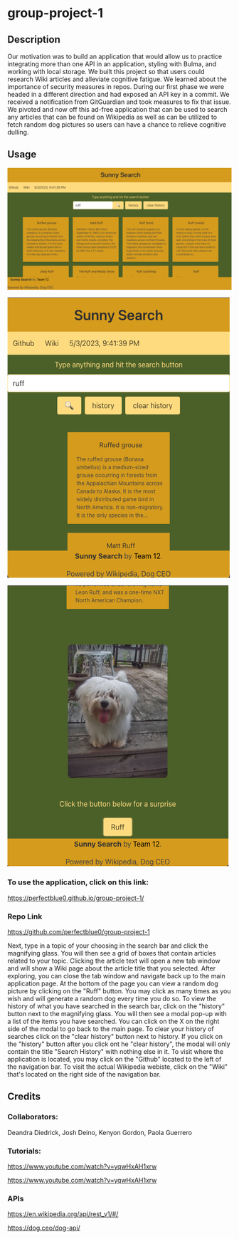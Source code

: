 # group-project-1

## Description
Our motivation was to build an application that would allow us to practice integrating more than one API in an application, styling with Bulma, and working with local storage. We built this project so that users could research Wiki articles and alleviate cognitive fatigue. We learned about the importance of security measures in repos. During our first phase we were headed in a  different direction and had exposed an API key in a commit. We received a notification from GitGuardian and took measures to fix that issue. We pivoted and now off this ad-free application that can be used to search any articles that can be found on Wikipedia as well as can be utilized to fetch random dog pictures so users can have a chance to relieve cognitive dulling.

## Usage

   ![wide](./assets/images/wide.png)

   ![mobile](./assets/images/mobile-top.png)

   ![pup](./assets/images/mobile-pup.png)

### To use the application, click on this link:

https://perfectblue0.github.io/group-project-1/

### Repo Link

https://github.com/perfectblue0/group-project-1

Next, type in a topic of your choosing in the search bar and click the magnifying glass. You will then see a grid of boxes that contain articles related to your topic. Clicking the article text will open a new tab window and will show a Wiki page about the article title that you selected. After exploring, you can close the tab window and navigate back up to the main application page. At the bottom of the page you can view a random dog picture by clicking on the "Ruff" button. You may click as many times as you wish and will generate a random dog every time you do so. To view the history of what you have searched in the search bar, click on the "history" button next to the magnifying glass. You will then see a modal pop-up with a list of the items you have searched. You can click on the X on the right side of the modal to go back to the main page. To clear your history of searches click on the "clear history" button next to history. If you click on the "history" button after you click ont he "clear history", the modal will only contain the title "Search History" with nothing else in it. To visit where the application is located, you may click on the "Github" located to the left of the navigation bar. To visit the actual Wikipedia webiste, click on the "Wiki" that's located on the right side of the navigation bar.

## Credits

### Collaborators:
Deandra Diedrick,
Josh Deino,
Kenyon Gordon,
Paola Guerrero

### Tutorials:
https://www.youtube.com/watch?v=yqwHxAH1xrw

https://www.youtube.com/watch?v=yqwHxAH1xrw

### APIs

https://en.wikipedia.org/api/rest_v1/#/

https://dog.ceo/dog-api/



